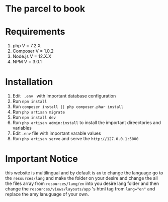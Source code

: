 <!--start-->
<h1>The parcel to book</h1>

<h1>Requirements</h1>
<ol>
    <li>php V = 7.2.X</li>
    <li>Composer V = 1.0.2</li>
    <li>Node.js V = 12.X.X</li>
    <li>NPM V = 3.0.1 </li>
</ol>
<h1>Installation</h1>
<ol>
    <li>Edit <code> .env </code> with important  database configuration </li>
    <li>Run <code>npm install</code></li>
    <li>Run <code>composer install || php composer.phar install</code></li>
    <li>Run <code>php artisan migrate</code></li>
    <li>Run <code>npm install dev</code></li>
    <li>Run <code>php artisan admin:install</code> to install the important direectories and variables</li>
    <li>Edit <code>.env</code> file with important varable values</li>
    <li>Run <code>php artisan serve</code> and serve the <code>http://127.0.0.1:5000</code> </li>
</ol>
<h1>Important Notice</h1>
this website is multilingual and by default is <code>en</code> to change the language go to the <code>resources/lang</code> and make the folder on your desire and change the all the files array from <code>resources/lang/en</code> into you desire lang folder and then change the <code>resources/views/layouts/app</code> 's  html tag from <code>lang="en"</code> and replace the amy lanuguage of your own.
<!--end-->
